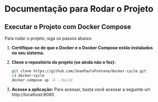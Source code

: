 # Documentação para Rodar o Projeto

## Executar o Projeto com Docker Compose

Para rodar o projeto, siga os passos abaixo:

1. **Certifique-se de que o Docker e o Docker Compose estão instalados no seu sistema.**

2. **Clone o repositório do projeto (se ainda não o fez):**

   ```bash
   git clone https://github.com/JoaoPauloFontana/docker-cycle.git
   cd docker-cycle
   docker-compose up -d --build

3. **Acesse a aplicação:**
   Para acessar, basta você acessar a seguinte url: http://localhost:8080

